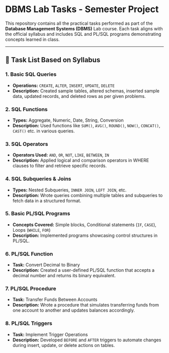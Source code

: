 # DBMS Lab Tasks - Semester Project

This repository contains all the practical tasks performed as part of the **Database Management Systems (DBMS)** Lab course. Each task aligns with the official syllabus and includes SQL and PL/SQL programs demonstrating concepts learned in class.

---

## 📌 Task List Based on Syllabus

### 1. Basic SQL Queries
- **Operations:** `CREATE`, `ALTER`, `INSERT`, `UPDATE`, `DELETE`
- **Description:** Created sample tables, altered schemas, inserted sample data, updated records, and deleted rows as per given problems.

### 2. SQL Functions
- **Types:** Aggregate, Numeric, Date, String, Conversion
- **Description:** Used functions like `SUM()`, `AVG()`, `ROUND()`, `NOW()`, `CONCAT()`, `CAST()` etc. in various queries.

### 3. SQL Operators
- **Operators Used:** `AND`, `OR`, `NOT`, `LIKE`, `BETWEEN`, `IN`
- **Description:** Applied logical and comparison operators in WHERE clauses to filter and retrieve specific records.

### 4. SQL Subqueries & Joins
- **Types:** Nested Subqueries, `INNER JOIN`, `LEFT JOIN`, etc.
- **Description:** Wrote queries combining multiple tables and subqueries to fetch data in a structured format.

### 5. Basic PL/SQL Programs
- **Concepts Covered:** Simple blocks, Conditional statements (`IF`, `CASE`), Loops (`WHILE`, `FOR`)
- **Description:** Implemented programs showcasing control structures in PL/SQL.

### 6. PL/SQL Function
- **Task:** Convert Decimal to Binary
- **Description:** Created a user-defined PL/SQL function that accepts a decimal number and returns its binary equivalent.

### 7. PL/SQL Procedure
- **Task:** Transfer Funds Between Accounts
- **Description:** Wrote a procedure that simulates transferring funds from one account to another and updates balances accordingly.

### 8. PL/SQL Triggers
- **Task:** Implement Trigger Operations
- **Description:** Developed `BEFORE` and `AFTER` triggers to automate changes during insert, update, or delete actions on tables.



